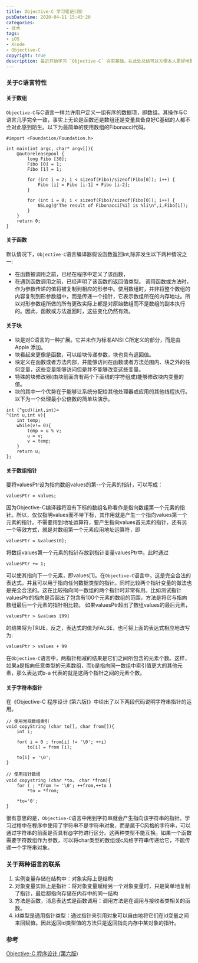 ```yaml
---
title: Objective-C 学习笔记(四）
pubDatetime: 2020-04-11 15:43:20
categories: 
- 技术
tags: 
- iOS
- Xcode
- Objective-C
copyright: true
description: 最近开始学习 `Objective-C` 夯实基础，在此处总结可以方便本人更好地整理学习内容，此文为本系列的第四篇文章，主要复习了 `Objective-C`中C语言特性。
---
```


<!--more-->

### 关于C语言特性
#### 关于数组
`Objective-C`与C语言一样允许用户定义一组有序的数据项，即数组。其操作与C语言几乎完全一致，事实上无论是函数还是数组还是变量具备良好C基础的人都不会对此感到陌生。以下为最简单的使用数组的Fibonacci代码。
```objc 
#import <Foundation/Foundation.h>

int main(int argc, char* argv[]){
    @autoreleasepool {
        long Fibo [30];
        Fibo [0] = 1;
        Fibo [1] = 1;
        
        for (int i = 2; i < sizeof(Fibo)/sizeof(Fibo[0]); i++) {
            Fibo [i] = Fibo [i-1] + Fibo [i-2];
        }
        
        for (int i = 0; i < sizeof(Fibo)/sizeof(Fibo[0]); i++) {
            NSLog(@"The result of Fibonacci[%i] is %li\n",i,Fibo[i]);
        }
    }
    return 0;
}
```

#### 关于函数
默认情况下，`Objective-C`语言编译器假设函数返回int,除非发生以下两种情况之一:
- 在函数被调用之前，已经在程序中定义了该函数，
- 在遇到函数调用之前，已经声明了该函数的返回值类型。
调用函数或方法时，作为参数传递的值将被复制到相应的形参中。使用数组时，并非将整个数组的内容复制到形参数组中，而是传递一个指针，它表示数组所在的内存地址。所以对形参数组所做的所有更改实际上都是对原始数组而不是数组的副本执行的。因此，函数或方法返回时，这些变化仍然有效。

#### 关于块
- 块是对C语言的一种扩展。它并未作为标准ANSI C所定义的部分，而是由 Apple 添加。
- 块看起来更像是函数，可以给块传递参数，块也具有返回值。
- 块定义在函数或者方法内部，并能够访问在函数或者方法范围内、块之外的任何变量，这些变量能够访问但是并不能够改变这些变量。
- 特殊的块修改器(由块前面含有两个下画线的字符组成)能够修改块内变量的值。
- 块的其中一个优势在于能够让系统分配给其他处理器或应用的其他线程执行。
以下为一个处理最小公倍数的简单块演示。

```objc
int (^gcd)(int,int)=
^(int u,int v){
    int temp;
    while(v!= 0){
        temp = u % v;
        u = v;
        v = temp;
    }
    return u;
};
```

#### 关于数组指针
要将valuesPtr设为指向数组values的第--个元素的指针，可以写成：

```objc
valuesPtr = values;
```
因为Objective-C编译器将没有下标的数组名称看作是指向数组第一个元素的指针。所以，仅仅指明values而不带下标，其作用就是产生一个指向values第一个元素的指针。不需要用到地址运算符，要产生指向values首元素的指针，还有另一个等效方式，就是对数组第一个元素应用地址运算符，即

```objc
valuesPtr = &values(0];
```

将数组values第一个元素的指针存放到指针变量valuesPtr中。此时通过

```objc
valuesPtr += 1;
```

可以使其指向下一个元素，即values[1]。在`Objective-C`语言中，这是完全合法的表达式，并且可以用于指向任何数据类型的指针。同时比较两个指针变量的做法也是完全合法的。这在比较指向同一数组的两个指针时非常有用。比如测试指针valuesPtr的指向是否超出了包含有100个元素的数组的范围，方法是将它与指向数组最后一个元素的指针相比较。
如果valuesPtr超出了数组values的最后元素，

```objc
valuesPtr > &values [99]
```

的结果将为TRUE，反之，表达式的值为FALSE，也可将上面的表达式相应地改写为:

```objc
valuesPtr > values + 99
```

在`Objective-C`语言中，两指针相减的结果是它们之间所包含的元素个数。这样，如果a是指向任意类型的元素数组，而b是指向同一数组中索引值更大的其他元素，那么表达式b-a 
代表的就是这两个指针之间的元素个数。

#### 关于字符串指针
在《Objective-C 程序设计 (第六版)》中给出了以下两段代码说明字符串指针的运用。

```objc 
// 使用常规数组索引
void copyString (char to[], char from[]){
    int i;
    
    for( i = 0 ; from[i] != '\0'; ++i)
        to[i] = from [i];
    
    to[i] = '\0';
}
```

```objc 
// 使用指针数组
void copystring (char *to， char *from){
    for ( ; *from != '\0'; ++from,++to ) 
        *to = *from;
        
    *to='0';
}
```

很有意思的是，`Objective-C`语言中用到字符串就会产生指向该字符串的指针。学习过程中在程序中使用了字符串不是字符串对象，而是属于C风格的字符串，可以通过字符串的前面是否具有@字符进行区分。这两种类型不能互换。如果一个函数需要字符数组作为参数，可以将char类型的数组或c风格字符串传递给它，不能传递一个字符串对象。

### 关于两种语言的联系
1. 实例变量存储在结构中：对象实际上是结构
2. 对象变量实际上是指针：将对象变量赋给另一个对象变量时，只是简单地复制了指针，最后都指向存储在内存中的同一结构
3. 方法是函数，消息表达式是函数调用：调用方法是在调用与接收者类相关的函数。
4. id类型是通用指针类型：通过指针来引用对象可以自由地将它们在id变量之间来回赋值。因此返回id类型值的方法只是返回指向内存中某对象的指针。

### 参考
[Objective-C 程序设计 (第六版)]()
